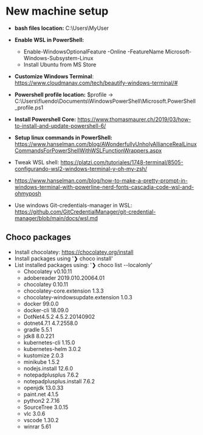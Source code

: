 # New machine setup

- <b>bash files location:</b> C:\Users\MyUser

- <b>Enable WSL in PowerShell:</b> 
  - Enable-WindowsOptionalFeature -Online -FeatureName Microsoft-Windows-Subsystem-Linux
  - Install Ubuntu from MS Store

- <b>Customize Windows Terminal</b>: https://www.cloudmanav.com/tech/beautify-windows-terminal/#
- <b>Powershell profile location:</b> $profile -> C:\Users\fluendo\Documents\WindowsPowerShell\Microsoft.PowerShell_profile.ps1
- <b>Install Powershell Core:</b> https://www.thomasmaurer.ch/2019/03/how-to-install-and-update-powershell-6/
- <b>Setup linux commands in PowerShell:</b> https://www.hanselman.com/blog/AWonderfullyUnholyAllianceRealLinuxCommandsForPowerShellWithWSLFunctionWrappers.aspx
- Tweak WSL shell: https://platzi.com/tutoriales/1748-terminal/8505-configurando-wsl2-windows-terminal-y-oh-my-zsh/
- https://www.hanselman.com/blog/how-to-make-a-pretty-prompt-in-windows-terminal-with-powerline-nerd-fonts-cascadia-code-wsl-and-ohmyposh

- Use windows Git-credentials-manager in WSL: https://github.com/GitCredentialManager/git-credential-manager/blob/main/docs/wsl.md

## Choco packages
- Install chocolatey: https://chocolatey.org/install
- Install packages using '❯ choco install'
- List installed packages using: '❯ choco list --localonly'
  - Chocolatey v0.10.11
  - adobereader 2019.010.20064.01
  - chocolatey 0.10.11
  - chocolatey-core.extension 1.3.3
  - chocolatey-windowsupdate.extension 1.0.3
  - docker 99.0.0
  - docker-cli 18.09.0
  - DotNet4.5.2 4.5.2.20140902
  - dotnet4.7.1 4.7.2558.0
  - gradle 5.5.1
  - jdk8 8.0.221
  - kubernetes-cli 1.15.0
  - kubernetes-helm 3.0.2
  - kustomize 2.0.3
  - minikube 1.5.2
  - nodejs.install 12.6.0
  - notepadplusplus 7.6.2
  - notepadplusplus.install 7.6.2
  - openjdk 13.0.33
  - paint.net 4.1.5
  - python2 2.7.16
  - SourceTree 3.0.15
  - vlc 3.0.6
  - vscode 1.30.2
  - winrar 5.61

